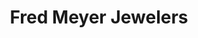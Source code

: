 ---
title: "Fred Meyer Jewelers"
url: /portland/fred-meyer-jewelers-northeast-weidler-street/
shop: jewelry
---